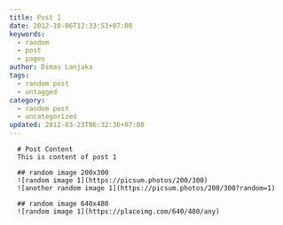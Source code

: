 ```yaml
---
title: Post 1
date: 2012-10-06T12:33:53+07:00
keywords:
  - random
  - post
  - pages
author: Dimas Lanjaka
tags:
  - random post
  - untagged
category:
  - random post
  - uncategorized
updated: 2012-03-23T06:32:36+07:00
---
```


      # Post Content
      This is content of post 1

      ## random image 200x300
      ![random image 1](https://picsum.photos/200/300)
      ![another random image 1](https://picsum.photos/200/300?random=1)

      ## random image 640x480
      ![random image 1](https://placeimg.com/640/480/any)
      
